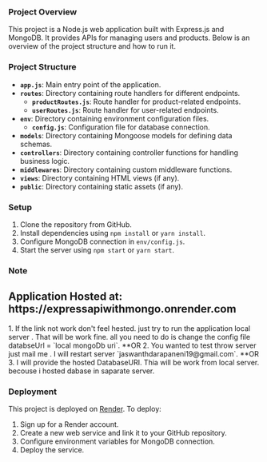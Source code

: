 ### Project Overview

This project is a Node.js web application built with Express.js and MongoDB. It provides APIs for managing users and products. Below is an overview of the project structure and how to run it.


### Project Structure

- **`app.js`**: Main entry point of the application.
- **`routes`**: Directory containing route handlers for different endpoints.
  - **`productRoutes.js`**: Route handler for product-related endpoints.
  - **`userRoutes.js`**: Route handler for user-related endpoints.
- **`env`**: Directory containing environment configuration files.
  - **`config.js`**: Configuration file for database connection.
- **`models`**: Directory containing Mongoose models for defining data schemas.
- **`controllers`**: Directory containing controller functions for handling business logic.
- **`middlewares`**: Directory containing custom middleware functions.
- **`views`**: Directory containing HTML views (if any).
- **`public`**: Directory containing static assets (if any).

### Setup

1. Clone the repository from GitHub.
2. Install dependencies using `npm install` or `yarn install`.
3. Configure MongoDB connection in `env/config.js`.
4. Start the server using `npm start` or `yarn start`.


### Note

<h2>Application Hosted at: <a>https://expressapiwithmongo.onrender.com</a></h2>
1. If the link not work don't feel hested. just try to run the application local server . That will be work fine. all you need to do is change the config file
databseUrl = `local mongoDb uri`. 
**OR
2. You wanted to test throw server just mail me . I will restart server `jaswanthdarapaneni19@gmail.com`.
**OR 
3. I will provide the hosted DatabaseURI. Thia will be work from local server. becouse i hosted dabase in saparate server.

### Deployment
This project is deployed on [Render](https://render.com/). To deploy:
1. Sign up for a Render account.
2. Create a new web service and link it to your GitHub repository.
3. Configure environment variables for MongoDB connection.
4. Deploy the service.

